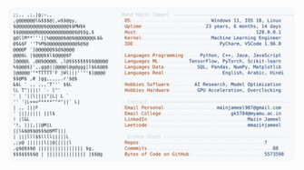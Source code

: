 <picture>
  <source srcset="https://raw.githubusercontent.com/mmazinjameel/mmazinjameel/main/dark_mode.svg?v=1747671179" media="(prefers-color-scheme: dark)">
  <img src="https://raw.githubusercontent.com/mmazinjameel/mmazinjameel/main/light_mode.svg?v=1747671179">
</picture>
